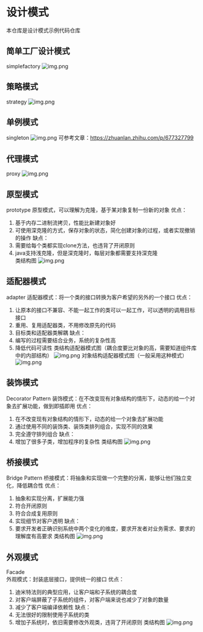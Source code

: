 # 设计模式
本仓库是设计模式示例代码仓库
## 简单工厂设计模式
simplefactory 
![img.png](img/simplefactory/img.png) 
## 策略模式
strategy 
![img.png](img/strategy/img.png) 
## 单例模式
singleton 
![img.png](img/singleton/img.png) 
可参考文章：https://zhuanlan.zhihu.com/p/677327799 
## 代理模式
proxy 
![img.png](img/proxy/img.png)  
## 原型模式
prototype 
原型模式，可以理解为克隆，基于某对象复制一份新的对象 
优点： 
1. 基于内存二进制流拷贝，性能比新建对象好 
2. 可使用深克隆的方式，保存对象的状态，简化创建对象的过程，或者实现撤销的操作 
缺点： 
1. 需要给每个类都实现clone方法，也违背了开闭原则  
2. java支持浅克隆，但是深克隆时，每层对象都需要支持深克隆  
类结构图 
![img.png](img/prototype/img.png) 

## 适配器模式
adapter 
适配器模式：将一个类的接口转换为客户希望的另外的一个接口 
优点： 
1. 让原本的接口不兼容、不能一起工作的类可以一起工作，可以透明的调用目标接口  
2. 重用、复用适配器类，不用修改原先的代码 
3. 目标类和适配器类解耦 
缺点：
1. 编写的过程需要结合业务，系统的复杂性高 
2. 降低代码可读性 
类结构适配器模式图（耦合度要比对象的高，需要知道组件库中的内部结构） 
![img.png](img/adapter/img.png) 
对象结构适配器模式图（一般采用这种模式） 
![img.png](img/adapter/img_1.png) 

## 装饰模式
Decorator Pattern 
装饰模式：在不改变现有对象结构的情形下，动态的给一个对象去扩展功能，做到即插即用 
优点： 
1. 在不改变现有对象结构的情形下，动态的给一个对象去扩展功能 
2. 通过使用不同的装饰类、装饰类排列组合，实现不同的效果 
3. 完全遵守排列组合 
缺点： 
1. 增加了很多子类，增加程序的复杂性 
类结构图 
   ![img.png](img/decorator/img.png) 


## 桥接模式
Bridge Pattern
桥接模式：将抽象和实现做一个完整的分离，能够让他们独立变化，降低耦合性 
优点： 
1. 抽象和实现分离，扩展能力强 
2. 符合开闭原则 
3. 符合合成复用原则 
4. 实现细节对客户透明 
缺点： 
1. 要求开发者正确识别系统中两个变化的维度，要求开发者对业务需求、要求的理解度有高要求 
类结构图 
![img.png](img/bridge/img.png) 
   
## 外观模式
Facade  
外观模式：封装底层接口，提供统一的接口 
优点： 
1. 迪米特法则的典型应用，让客户端和子系统的耦合度 
2. 对客户端屏蔽了子系统的组件，对客户端来说也减少了对象的数量 
3. 减少了客户端编译依赖性 
缺点： 
1. 无法很好的限制使用子系统的类 
2. 增加子系统时，依旧需要修改外观类，违背了开闭原则 
类结构图 
![img.png](img/facade/img.png) 
